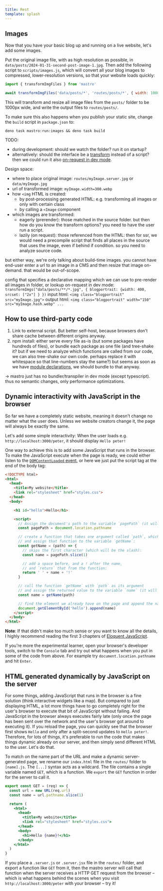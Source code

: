 ```yaml
---
title: Rest
template: splash
---
```


## Images

Now that you have your basic blog up and running on a live website, let's add some images.

Put the original image file, with as high resolution as possible, in `data/posts/2024-01-31-second-post-image-1.jpg`. Then add the following script to `scripts/images.js`, which will convert all your blog images to compressed, lower-resolution versions, so that your website loads quickly:

```js
import { transformImgFiles } from 'mastro'

await transformImgFiles('data/posts/*', 'routes/posts/*', { width: 1000 })
```

This will transform and resize all image files from the `posts/` folder to be 1000px wide, and write the output files to `routes/posts/`.

To make sure this also happens when you publish your static site, change the `build` script in `package.json` to:

    deno task mastro:run:images && deno task build

TODO:
- during development: should we watch the folder? run it on startup?
- alternatively: should the interface be a [transform](https://www.11ty.dev/docs/transforms/) instead of a script? then we could run it also [on-request in dev mode](https://www.11ty.dev/docs/plugins/image/#optimize-images-on-request).



Design space:
- where to place original image: `routes/myImage.server.jpg` or `data/myImage.jpg`
- url of transformed image: `myImage.width=300.webp`
- how `<img` HTML is created:
  - by post-processing generated HTML: e.g. transforming all images or only with certain class
  - by calling a `<Image` component
- which images are transformed:
  - eagerly (prerender): those matched in the source folder. but then how do you know the transform options? you need to have the user run a script.
  - lazily (on request): those referenced from the HTML: then for ssr, we would need a precompile script that finds all places in the source that uses the image, even if behind if condition. so you need to analyze source code.

but either way, we're only talking about build-time images. you cannot have end-user enter a url to an image in a CMS and then resize that image on-demand. that would be out-of-scope.

config that specifies a declarative mapping which we can use to pre-render all images in folder, or lookup on-request in dev mode:
  `transformImgs("data/posts/**/*.jpg", { blogportrait: {width: 400, srcset: ["2x"] } })`
input html: `<img class="blogportrait" src="myImage.jpg">`
output html: `<img class="blogportrait" width="150" src="myImage.hash.webp" ...`


## How to use third-party code

1. Link to external script. But better self-host, because browsers don't share cache between different origins anyway.
2. npm install: either serve every file as-is (but some packages have hundreds of files), or bundle each package as one file (and tree-shake it? but if we need to analyze which functions are called from our code, we can also tree-shake our own code. perhaps replace it with whitespace so that line-numbers stay the same?) but seems as soon as we have [module declarations](https://github.com/tc39/proposal-module-declarations), we should bundle to that anyway.

-> mastro just has no bundler/transpiler in dev mode (except typescript). thus no semantic changes, only performance optimizations.



## Dynamic interactivity with JavaScript in the browser

So far we have a completely static website, meaning it doesn't change no matter what the user does. Unless we website creators change it, the page will always be exactly the same.

Let's add some simple interactivity: When the user loads e.g. `http://localhost:3000/peter`, it should display `Hello peter!`

One way to achieve this is to add some JavaScript that runs in the browser. To make the JavaScript execute when the page is ready, we could either listen to the [`DOMContentLoaded` event](https://developer.mozilla.org/en-US/docs/Web/API/Document/DOMContentLoaded_event#examples), or here we just put the script tag at the end of the body tag:

```html
<!DOCTYPE html>
<html>
  <head>
    <title>My website</title>
    <link rel="stylesheet" href="styles.css">
  </head>
  <body>

    <h1 id="hello">Hello</h1>

    <script>
      // Assign the document's path to the variable `pagePath` (it will contain `/peter`):
      const pagePath = document.location.pathname

      // create a function that takes one argument called `path`, which we expect to be a string,
      // and assign that function to the variable `getName`:
      const getName = (path) => {
        // skips the first character (which will be the slash):
        const name = pagePath.slice(1)

        // add a space before, and a ! after the name,
        // and `return` that from the function:
        return ' ' + name + '!'
      }

      // call the function `getName` with `path` as its argument
      // and assign the returned value to the variable `name` (it will contain ` peter!`):
      const name = getName(path)

      // find the element we already have on the page and append the name to it:
      document.getElementById('hello').append(name)
    </script>
  </body>
</html>
```

**Note**: If that didn't make too much sense or you want to know all the details, I highly recommend reading the first 3 chapters of [Eloquent JavaScript](https://eloquentjavascript.net).

If you're more the experimental learner, open your browser's developer tools, switch to the `Console` tab and try out what happens when you put in some of the code from above. For example try `document.location.pathname` and hit `Enter`.


## HTML generated dynamically by JavaScript on the server

For some things, adding JavaScript that runs in the browser is a fine solution (think interactive widgets like a map). But compared to just displaying HTML, a lot more things have to go completely right for the user's browser to execute that bit of JavaScript without failing. And JavaScript in the browser always executes fairly late (only once the page has been sent over the network and the user's browser got around to executing it). If you reload the page, you can quickly see that the browser first shows `Hello` and only after a split-second updates to `Hello peter!`. Therefore, for lots of things, it's preferable to run the code that makes things dynamic already on our server, and then simply send different HTML to the user. Let's do that.

To match on the name part of the URL and make a dynamic server-generated page, we rename our `index.html` file in the `routes/` folder to `[name].js`. The `[...]` syntax acts as a wildcard. The file contains a single variable named `GET`, which is a function. We `export` the `GET` function in order for the server to call it.

```jsx
export const GET = (req) => {
  const url = new URL(req.url)
  const name = url.pathname.slice(1)

  return (
    <html>
      <head>
        <title>My website</title>
        <link rel="stylesheet" href="styles.css">
      </head>
      <body>
        <h1>Hello {name}!</h1>
      </body>
    </html>
  )
}
```

If you place a `.server.js` or `.server.jsx` file in the `routes/` folder, and export a function like `GET` from it, then the mastro server will call that function when the server receives a HTTP GET request from the browser – which is what happens behind the scenes when you visit `http://localhost:3000/peter` with your browser – try it!
